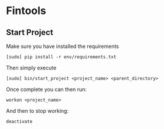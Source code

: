 # Fintools

## Start Project 

Make sure you have installed the requirements 
    
    [sudo] pip install -r env/requirements.txt

Then simply execute

    [sudo] bin/start_project <project_name> <parent_directory>

Once complete you can then run:

    workon <project_name> 

And then to stop working:

    deactivate
